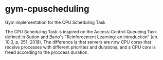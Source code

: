 # gym-cpuscheduling
Gym implementation for the CPU Scheduling Task

The CPU Scheduling Task is inspired on the Access-Control Queueing Task defined in Sutton and Barto's "Reinforcement Learning: an introduction" (ch. 10.3, p. 251, 2018). The difference is that servers are now CPU cores that receive processes with different priorities and durations, and a CPU core is freed according to the proccess duration.

